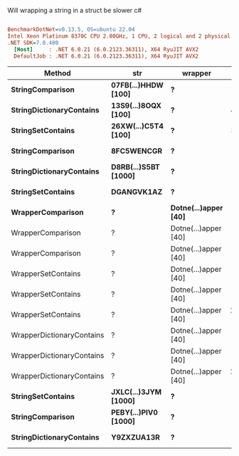 Will wrapping a string in a struct be slower c#
``` ini

BenchmarkDotNet=v0.13.5, OS=ubuntu 22.04
Intel Xeon Platinum 8370C CPU 2.80GHz, 1 CPU, 2 logical and 2 physical cores
.NET SDK=7.0.400
  [Host]     : .NET 6.0.21 (6.0.2123.36311), X64 RyuJIT AVX2
  DefaultJob : .NET 6.0.21 (6.0.2123.36311), X64 RyuJIT AVX2


```
|                    Method |                  str |              wrapper |          Mean |     Error |    StdDev | Allocated |
|-------------------------- |--------------------- |--------------------- |--------------:|----------:|----------:|----------:|
|          **StringComparison** |  **07FB(...)HHDW [100]** |                    **?** |     **0.4377 ns** | **0.0104 ns** | **0.0097 ns** |         **-** |
|  **StringDictionaryContains** |  **13S9(...)8OQX [100]** |                    **?** |    **40.5695 ns** | **0.0599 ns** | **0.0531 ns** |         **-** |
|         **StringSetContains** |  **26XW(...)C5T4 [100]** |                    **?** |    **39.5724 ns** | **0.1225 ns** | **0.1146 ns** |         **-** |
|          **StringComparison** |           **8FC5WENCGR** |                    **?** |     **0.4169 ns** | **0.0051 ns** | **0.0045 ns** |         **-** |
|  **StringDictionaryContains** | **D8RB(...)S5BT [1000]** |                    **?** |   **371.0414 ns** | **0.0982 ns** | **0.0766 ns** |         **-** |
|         **StringSetContains** |           **DGANGVK1AZ** |                    **?** |     **9.7753 ns** | **0.0090 ns** | **0.0079 ns** |         **-** |
|         **WrapperComparison** |                    **?** | **Dotne(...)apper [40]** |     **0.4115 ns** | **0.0057 ns** | **0.0053 ns** |         **-** |
|         WrapperComparison |                    ? | Dotne(...)apper [40] |     0.4150 ns | 0.0062 ns | 0.0058 ns |         - |
|         WrapperComparison |                    ? | Dotne(...)apper [40] |     0.6659 ns | 0.0530 ns | 0.0496 ns |         - |
|        WrapperSetContains |                    ? | Dotne(...)apper [40] |    14.2761 ns | 0.0110 ns | 0.0103 ns |         - |
|        WrapperSetContains |                    ? | Dotne(...)apper [40] |   108.1519 ns | 0.0105 ns | 0.0082 ns |         - |
|        WrapperSetContains |                    ? | Dotne(...)apper [40] | 1,067.7988 ns | 0.1591 ns | 0.1328 ns |         - |
| WrapperDictionaryContains |                    ? | Dotne(...)apper [40] |   109.7045 ns | 0.0134 ns | 0.0112 ns |         - |
| WrapperDictionaryContains |                    ? | Dotne(...)apper [40] |    15.5759 ns | 0.0049 ns | 0.0041 ns |         - |
| WrapperDictionaryContains |                    ? | Dotne(...)apper [40] | 1,070.0429 ns | 0.0836 ns | 0.0698 ns |         - |
|         **StringSetContains** | **JXLC(...)3JYM [1000]** |                    **?** |   **370.4386 ns** | **0.0838 ns** | **0.0700 ns** |         **-** |
|          **StringComparison** | **PEBY(...)PIV0 [1000]** |                    **?** |     **0.4096 ns** | **0.0024 ns** | **0.0023 ns** |         **-** |
|  **StringDictionaryContains** |           **Y9ZXZUA13R** |                    **?** |    **10.2743 ns** | **0.0114 ns** | **0.0095 ns** |         **-** |
